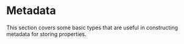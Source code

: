 # Metadata

This section covers some basic types that are useful in constructing metadata for storing properties.
